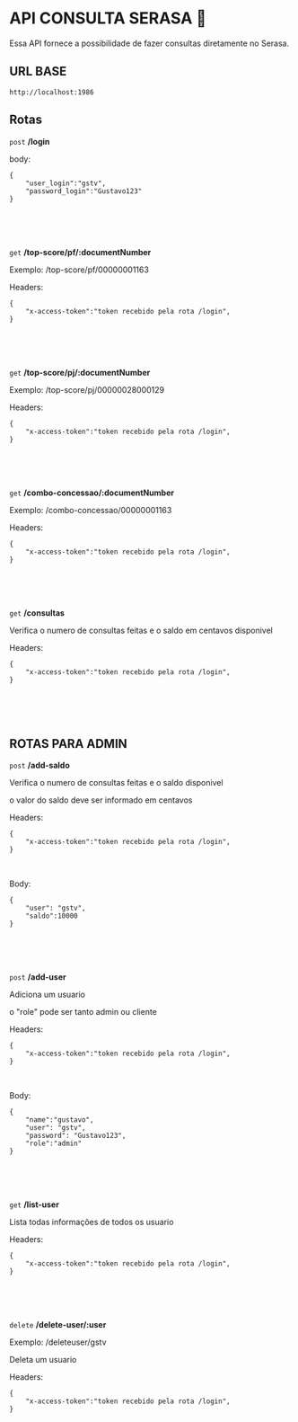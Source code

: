 # API CONSULTA SERASA 📜

Essa API fornece a possibilidade de fazer consultas diretamente no Serasa.

## URL BASE

 `http://localhost:1986`

## Rotas 


 `post` **/login**

body:
```
{
	"user_login":"gstv",
	"password_login":"Gustavo123"
}
```

<br>
<br>
<br>





 `get` **/top-score/pf/:documentNumber**

Exemplo: /top-score/pf/00000001163

Headers:
```
{
	"x-access-token":"token recebido pela rota /login",
}
```

<br>
<br>
<br>





 `get` **/top-score/pj/:documentNumber**

Exemplo: /top-score/pj/00000028000129

Headers:
```
{
	"x-access-token":"token recebido pela rota /login",
}
```

<br>
<br>
<br>





 `get` **/combo-concessao/:documentNumber**

Exemplo: /combo-concessao/00000001163

Headers:
```
{
	"x-access-token":"token recebido pela rota /login",
}
```

<br>
<br>
<br>





 `get` **/consultas**

Verifica o numero de consultas feitas e o saldo em centavos disponivel

Headers:
```
{
	"x-access-token":"token recebido pela rota /login",
}
```

<br>
<br>
<br>




## ROTAS PARA ADMIN

 `post` **/add-saldo**

Verifica o numero de consultas feitas e o saldo disponivel

o valor do saldo deve ser informado em centavos

Headers:
```
{
	"x-access-token":"token recebido pela rota /login",
}
```

<br>

Body:
```
{
	"user": "gstv",
	"saldo":10000
}
```

<br>
<br>
<br>





 `post` **/add-user**

Adiciona um usuario

o "role" pode ser tanto admin ou cliente

Headers:
```
{
	"x-access-token":"token recebido pela rota /login",
}
```

<br>

Body:
```
{
	"name":"gustavo",
	"user": "gstv",
	"password": "Gustavo123",
	"role":"admin"
}
```

<br>
<br>
<br>





 `get` **/list-user**

Lista todas informações de todos os usuario

Headers:
```
{
	"x-access-token":"token recebido pela rota /login",
}
```

<br>
<br>
<br>





 `delete` **/delete-user/:user**

Exemplo: /deleteuser/gstv

Deleta um usuario

Headers:
```
{
	"x-access-token":"token recebido pela rota /login",
}
```

<br>
<br>
<br>







